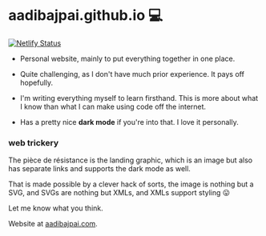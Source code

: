 # aadibajpai.github.io :computer:
[![Netlify Status](https://api.netlify.com/api/v1/badges/54278495-ed06-4cd1-88e1-b6da767e60dc/deploy-status)](https://app.netlify.com/sites/suspicious-shaw-ffa015/deploys)
- Personal website, mainly to put everything together in one place.

- Quite challenging, as I don't have much prior experience.
It pays off hopefully.
- I'm writing everything myself to learn firsthand. This is more about what I know than what I can make using code off the internet.

- Has a pretty nice **dark mode** if you're into that. I love it personally.

### web trickery
The pièce de résistance is the landing graphic, which is an image but also has 
separate links and supports the dark mode as well.

That is made possible by a clever hack of sorts, the image is nothing but a SVG, 
and SVGs are nothing but XMLs, and XMLs support styling 😛

Let me know what you think.

Website at [aadibajpai.com](https://aadibajpai.com).
